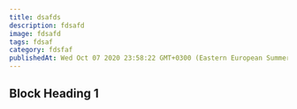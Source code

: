 ```yaml
---
title: dsafds
description: fdsafd
image: fdsafd
tags: fdsaf
category: fdsfaf
publishedAt: Wed Oct 07 2020 23:58:22 GMT+0300 (Eastern European Summer Time)
---
```


<!-- Start writing anything using Markdown -->

## Block Heading 1
